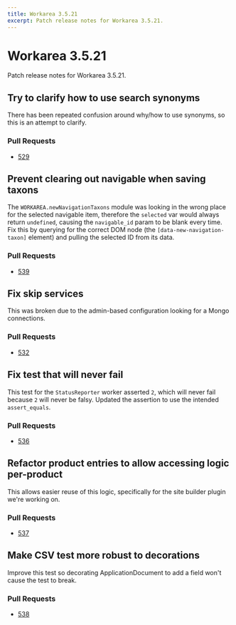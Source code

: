 ```yaml
---
title: Workarea 3.5.21
excerpt: Patch release notes for Workarea 3.5.21.
---
```


# Workarea 3.5.21

Patch release notes for Workarea 3.5.21.

## Try to clarify how to use search synonyms

There has been repeated confusion around why/how to use synonyms, so this is an
attempt to clarify.

### Pull Requests

- [529](https://github.com/workarea-commerce/workarea/pull/529)

## Prevent clearing out navigable when saving taxons

The `WORKAREA.newNavigationTaxons` module was looking in the wrong place
for the selected navigable item, therefore the `selected` var would
always return `undefined`, causing the `navigable_id` param to be
blank every time. Fix this by querying for the correct DOM node (the
`[data-new-navigation-taxon]` element) and pulling the selected ID from
its data.

### Pull Requests

- [539](https://github.com/workarea-commerce/workarea/pull/539)

## Fix skip services

This was broken due to the admin-based configuration looking for a Mongo
connections.

### Pull Requests

- [532](https://github.com/workarea-commerce/workarea/pull/532)

## Fix test that will never fail

This test for the `StatusReporter` worker asserted `2`, which will never
fail because `2` will never be falsy. Updated the assertion to use the
intended `assert_equals`.

### Pull Requests

- [536](https://github.com/workarea-commerce/workarea/pull/536)

## Refactor product entries to allow accessing logic per-product

This allows easier reuse of this logic, specifically for the site
builder plugin we're working on.

### Pull Requests

- [537](https://github.com/workarea-commerce/workarea/pull/537)

## Make CSV test more robust to decorations

Improve this test so decorating ApplicationDocument to add a field won't
cause the test to break.

### Pull Requests

- [538](https://github.com/workarea-commerce/workarea/pull/538)
